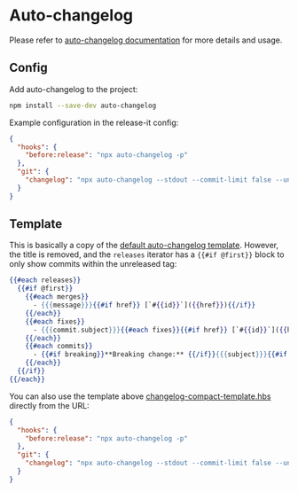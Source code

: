 # Auto-changelog

Please refer to [auto-changelog documentation](https://github.com/CookPete/auto-changelog) for more details and usage.

## Config

Add auto-changelog to the project:

```bash
npm install --save-dev auto-changelog
```

Example configuration in the release-it config:

```json
{
  "hooks": {
    "before:release": "npx auto-changelog -p"
  },
  "git": {
    "changelog": "npx auto-changelog --stdout --commit-limit false --unreleased --template ./preview.hbs"
  }
}
```

## Template

This is basically a copy of the
[default auto-changelog template](https://github.com/CookPete/auto-changelog/blob/master/templates/compact.hbs).
However, the title is removed, and the `releases` iterator has a `{{#if @first}}` block to only show commits within the
unreleased tag:

```handlebars
{{#each releases}}
  {{#if @first}}
    {{#each merges}}
      - {{{message}}}{{#if href}} [`#{{id}}`]({{href}}){{/if}}
    {{/each}}
    {{#each fixes}}
      - {{{commit.subject}}}{{#each fixes}}{{#if href}} [`#{{id}}`]({{href}}){{/if}}{{/each}}
    {{/each}}
    {{#each commits}}
      - {{#if breaking}}**Breaking change:** {{/if}}{{{subject}}}{{#if href}} [`{{shorthash}}`]({{href}}){{/if}}
    {{/each}}
  {{/if}}
{{/each}}
```

You can also use the template above [changelog-compact-template.hbs](./changelog-compact-template.hbs)
directly from the URL:

```json
{
  "hooks": {
    "before:release": "npx auto-changelog -p"
  },
  "git": {
    "changelog": "npx auto-changelog --stdout --commit-limit false --unreleased --template https://raw.githubusercontent.com/release-it/release-it/master/docs/recipes/changelog-compact-template.hbs"
  }
}
```
